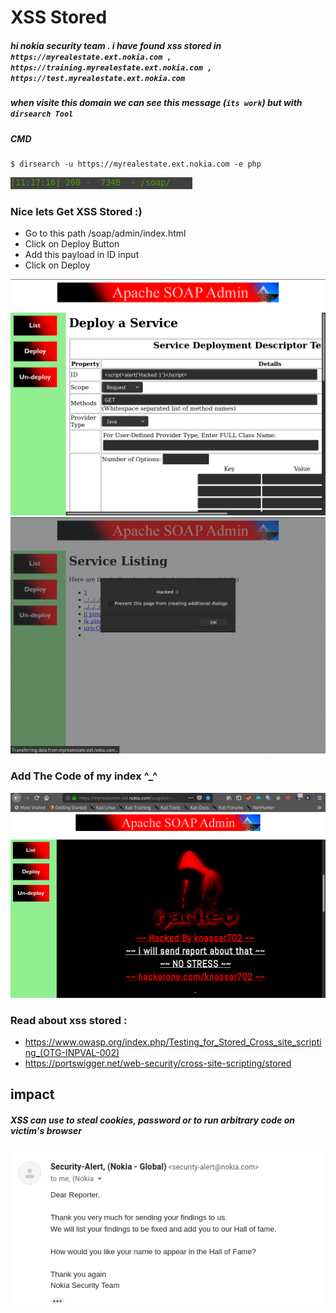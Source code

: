# XSS Stored
##### hi nokia security team . i have found xss stored in `https://myrealestate.ext.nokia.com , https://training.myrealestate.ext.nokia.com , https://test.myrealestate.ext.nokia.com`
##### when visite this domain we can see this message (```its work```) but with ```dirsearch Tool``` 
##### CMD
```
$ dirsearch -u https://myrealestate.ext.nokia.com -e php
```
<img src='src/nokia_soap.png'>

### Nice lets Get XSS Stored :)
* Go to this path /soap/admin/index.html
* Click on Deploy Button
* Add this payload <script>alert('Hacked')</script> in ID input
* Click on Deploy

<img src='src/xss_stored_1.png'>
<img src='src/xss_stored_2.png'>

### Add The Code of my index ^_^
<img src='src/xss_stored_3.png'>

### Read about xss stored :
* https://www.owasp.org/index.php/Testing_for_Stored_Cross_site_scripting_(OTG-INPVAL-002)
* https://portswigger.net/web-security/cross-site-scripting/stored

## impact
##### XSS can use to steal cookies, password or to run arbitrary code on victim's browser

<img src='src/xss_stored_4.png'>

